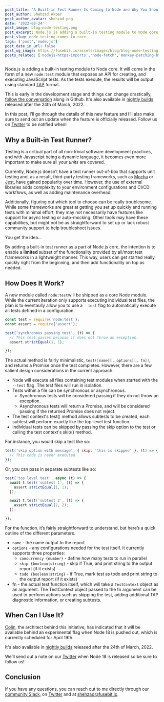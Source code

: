 ```yaml
---
post_title: 'A Built-in Test Runner Is Coming to Node and Why You Should Care'
post_author: Shehzad Akbar
post_author_avatar: shehzad.png
date: '2022-03-24'
post_image: blog-node-testing.png
post_excerpt: Node.js is adding a built-in testing module to Node core. It will come in the form of a new node test module that exposes an API for creating, and executing JavaScript tests. 
post_slug: node-testing-comes-to-core
tags: ['post','node.js']
post_date_in_url: false
post_og_image: https://fusebit.io/assets/images/blog/blog-node-testing.png 
posts_related: ['nodejs-https-imports','node-fetch','monkey-patching-http-request']
---
```


Node.js is adding a built-in testing module to Node core. It will come in the form of a new `node:test` module that exposes an API for creating, and executing JavaScript tests. As the tests execute, the results will be output using standard [TAP](https://testanything.org/) format.

This is early in the development stage and things can change drastically, [follow the conversation](https://github.com/nodejs/node/pull/42325) along in Github. It's also available in [nightly builds](https://nodejs.org/download/nightly/v18.0.0-nightly20220324094b2ae9ba/) released after the 24th of March, 2022.

In this post, I’ll go through the details of this new feature and I’ll also make sure to send out an update when the feature is officially released. Follow us on [Twitter](https://twitter.com/fusebitio) to be notified when!

## Why a Built-in Test Runner? 

Testing is a critical part of all non-trivial software development practices, and with Javascript being a dynamic language, it becomes even more important to make sure all your _units_ are covered. 

Currently, Node.js doesn’t have a test runner out-of-box that supports unit testing and, as a result, third-party testing frameworks, such as [Mocha](https://mochajs.org/) or [Jest](https://jestjs.io/), have gained popularity over time. However, the use of external libraries adds complexity to your environment configurations and CI/CD workflows, as well as adding maintenance overhead.

Additionally, figuring out which tool to choose can be really troublesome. While some frameworks are great at getting you set up quickly and running tests with minimal effort, they may not necessarily have features like support for async testing or auto-mocking. Other tools may have these capabilities, but might not be as straightforward to set up or lack robust community support to help troubleshoot issues. 

You get the idea…

By adding a built-in test runner as a part of Node.js core, the intention is to enable a **limited** subset of the functionality provided by all/most test frameworks in a lightweight manner. This way, users can get started really quickly right from the beginning, and then add functionality on top as needed.

## How Does It Work?

A new module called `node:test`will be shipped as a core Node module. While the current iteration only supports executing individual test files, the plan is to eventaully allow you to use a `--test` flag to automatically execute all tests defined in a configuration. 

```javascript
const test = require('node:test');
const assert = require('assert');

test('synchronous passing test', (t) => {
  // This test passes because it does not throw an exception.
  assert.strictEqual(1, 1);

});
```

The actual method is fairly minimalistic, `test([name][, options][, fn])`, and returns a Promise once the test completes.  However, there are a few salient design considerations in the current approach:



* Node will execute all files containing test modules when started with the `--test` flag. The test files will run in isolation.
* Tests within a file can be synchronous or asynchronous. 
    * Synchronous tests will be considered passing if they do not throw an exception. 
    * Asynchronous tests will return a Promise, and will be considered passing if the returned Promise does not reject.
* The test context's test() method allows subtests to be created, each subtest will perform exactly like the top-level test function.
* Individual tests can be skipped by passing the skip option to the test or calling the test context's skip() method.

For instance, you would skip a test like so: 


```javascript
test('skip option with message', { skip: 'this is skipped' }, (t) => {
  // This code is never executed.
});
```

Or, you can pass in separate subtests like so:

```javascript
test('top level test', async (t) => {
  await t.test('subtest 1', (t) => {
    assert.strictEqual(1, 1);
  });

  await t.test('subtest 2', (t) => {
    assert.strictEqual(2, 2);
  });

});
```

For the function, it’s fairly straightforward to understand, but here’s a quick outline of the different parameters.



* `name` - the name output to the report
* `options` - any configurations needed for the test itself. It currently supports three properties:
    * `concurrency {number}` - define how many tests to run in parallel
    * `skip {boolean|string}` - skip if True, and print string to the output report (if it exists)
    * `todo {boolean|string}` - if True, mark test as todo and print string to the output report (if it exists)
* fn - the actual test function itself, which will take a `TestContext` object as an argument. The TestContext object passed to the fn argument can be used to perform actions such as skipping the test, adding additional TAP diagnostic information, or creating subtests.

## When Can I Use It?

[Colin](https://twitter.com/cjihrig), the architect behind this initiative, has indicated that it will be available behind an experimental flag when Node 18 is pushed out, which is currently scheduled for April 19th. 

It's also available in [nightly builds](https://nodejs.org/download/nightly/v18.0.0-nightly20220324094b2ae9ba/) released after the 24th of March, 2022.

We’ll send out a note on our [Twitter](https://twitter.com/fusebitio) when Node 18 is released so be sure to follow us!

## Conclusion

If you have any questions, you can reach out to me directly through our [community Slack](https://join.slack.com/t/fusebitio/shared_invite/zt-qe7uidtf-4cs6OgaomFVgAF_fQZubfg), on [Twitter](https://twitter.com/shehzadakbar) and at [shehzad@fusebit.io](mailto:shehzad@fusebit.io).
